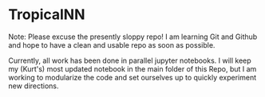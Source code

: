 # TropicalNN

Note: Please excuse the presently sloppy repo! I am learning Git and Github and hope to have a clean and usable repo as soon as possible. 

Currently, all work has been done in parallel jupyter notebooks. I will keep my (Kurt's) most updated notebook in the main folder of this Repo, but I am working to modularize the code and set ourselves up to quickly experiment new directions. 
